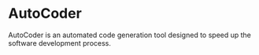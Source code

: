 # AutoCoder
AutoCoder is an automated code generation tool designed to speed up the software development process.
